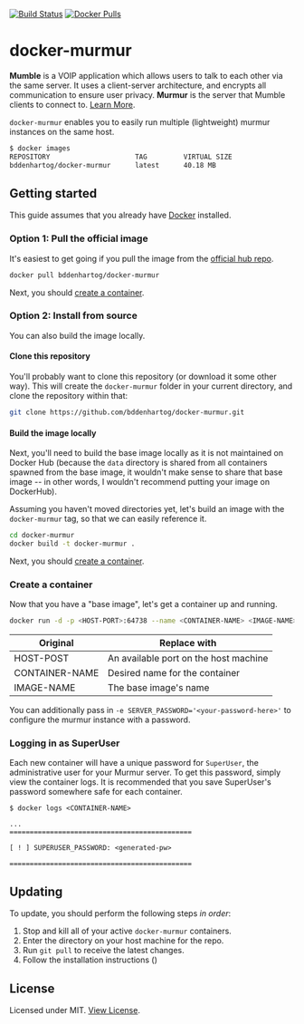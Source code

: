 [![Build Status](https://travis-ci.org/bddenhartog/docker-murmur.svg?branch=master)](https://travis-ci.org/bddenhartog/docker-murmur)
[![Docker Pulls](https://img.shields.io/docker/pulls/bddenhartog/docker-murmur.svg?style=flat)](https://hub.docker.com/r/bddenhartog/docker-murmur/)

# docker-murmur

**Mumble** is a VOIP application which allows users to talk to each other via
the same server. It uses a client-server architecture, and encrypts all
communication to ensure user privacy. **Murmur** is the server that Mumble
clients to connect to. [Learn More][1].

`docker-murmur` enables you to easily run multiple (lightweight) murmur
instances on the same host.

```bash
$ docker images
REPOSITORY                     TAG         VIRTUAL SIZE
bddenhartog/docker-murmur      latest      40.18 MB
```

## Getting started

This guide assumes that you already have [Docker][2] installed.

### **Option 1**: Pull the official image

It's easiest to get going if you pull the image from the [official hub repo][4].

```bash
docker pull bddenhartog/docker-murmur
```

Next, you should [create a container](#create-a-container).

### **Option 2**: Install from source

You can also build the image locally.

#### Clone this repository

You'll probably want to clone this repository (or download it some other way).
This will create the `docker-murmur` folder in your current directory, and clone
the repository within that:

```bash
git clone https://github.com/bddenhartog/docker-murmur.git
```

#### Build the image locally

Next, you'll need to build the base image locally as it is not maintained on
Docker Hub (because the `data` directory is shared from all containers spawned
from the base image, it wouldn't make sense to share that base image -- in other
words, I wouldn't recommend putting your image on DockerHub).

Assuming you haven't moved directories yet, let's build an image with the
`docker-murmur` tag, so that we can easily reference it.

```bash
cd docker-murmur
docker build -t docker-murmur .
```

Next, you should [create a container](#create-a-container).

### Create a container

Now that you have a "base image", let's get a container up and running.

```bash
docker run -d -p <HOST-PORT>:64738 --name <CONTAINER-NAME> <IMAGE-NAME>
```

| Original       | Replace with                           |
| -------------- | -------------------------------------- |
| HOST-POST      | An available port on the host machine  |
| CONTAINER-NAME | Desired name for the container         |
| IMAGE-NAME     | The base image's name                  |

You can additionally pass in `-e SERVER_PASSWORD='<your-password-here>'` to
configure the murmur instance with a password.

### Logging in as SuperUser

Each new container will have a unique password for `SuperUser`, the
administrative user for your Murmur server. To get this password, simply view
the container logs. It is recommended that you save SuperUser's password
somewhere safe for each container.

```shell
$ docker logs <CONTAINER-NAME>

...
=============================================

[ ! ] SUPERUSER_PASSWORD: <generated-pw>

=============================================
```

## Updating

To update, you should perform the following steps _in order_:

1.  Stop and kill all of your active `docker-murmur` containers.
2.  Enter the directory on your host machine for the repo.
3.  Run `git pull` to receive the latest changes.
4.  Follow the installation instructions ()

## License

Licensed under MIT. [View License][3].

[1]: https://en.wikipedia.org/wiki/Mumble_(software) "Wikipedia - Mumble (software)"
[2]: https://www.docker.com/ "Docker"
[3]: LICENSE.md "View License"
[4]: https://hub.docker.com/r/bddenhartog/docker-murmur/ "bddenhartog/docker-murmur"
